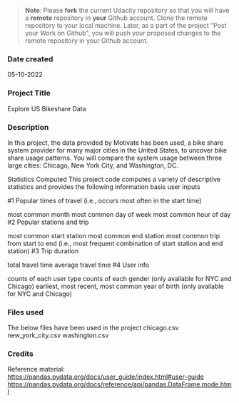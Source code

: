 >**Note**: Please **fork** the current Udacity repository so that you will have a **remote** repository in **your** Github account. Clone the remote repository to your local machine. Later, as a part of the project "Post your Work on Github", you will push your proposed changes to the remote repository in your Github account.

### Date created
05-10-2022

### Project Title
Explore US Bikeshare Data

### Description
In this project, the data provided by Motivate has been used, a bike share system provider for many major cities in the United States, to uncover bike share usage patterns. You will compare the system usage between three large cities: Chicago, New York City, and Washington, DC.

Statistics Computed
This project code computes a variety of descriptive statistics and provides the following information basis user inputs

#1 Popular times of travel (i.e., occurs most often in the start time)

most common month
most common day of week
most common hour of day
#2 Popular stations and trip

most common start station
most common end station
most common trip from start to end (i.e., most frequent combination of start station and end station)
#3 Trip duration

total travel time
average travel time
#4 User info

counts of each user type
counts of each gender (only available for NYC and Chicago)
earliest, most recent, most common year of birth (only available for NYC and Chicago)

### Files used

The below files have been used in the project
chicago.csv
new_york_city.csv
washington.csv

### Credits
Reference material:
https://pandas.pydata.org/docs/user_guide/index.html#user-guide
https://pandas.pydata.org/docs/reference/api/pandas.DataFrame.mode.html